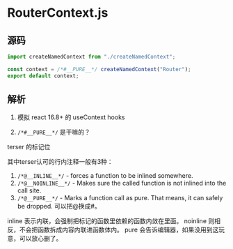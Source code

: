 # RouterContext.js

## 源码

```js
import createNamedContext from "./createNamedContext";

const context = /*#__PURE__*/ createNamedContext("Router");
export default context;
```

## 解析

1. 模拟 react 16.8+ 的 useContext hooks

2. `/*#__PURE__*/` 是干嘛的？

terser 的标记位

其中terser认可的行内注释一般有3种：
1. `/*@__INLINE__*/` - forces a function to be inlined somewhere.
2. `/*@__NOINLINE__*/` - Makes sure the called function is not inlined into the call site.
3. `/*@__PURE__*/` - Marks a function call as pure. That means, it can safely be dropped.
可以把@换成#。

inline 表示内联，会强制把标记的函数里依赖的函数内敛在里面。
noinline 则相反，不会把函数拆成内容内联进函数体内。
pure 会告诉编辑器，如果没用到这玩意，可以放心删了。
